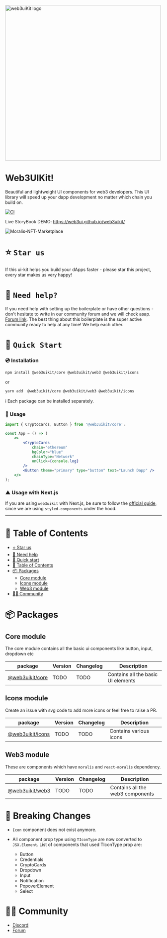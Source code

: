<img src="https://user-images.githubusercontent.com/13779759/160237628-381adb19-d439-4df6-98af-c3cb67ba5b5c.svg" width="500px" alt="web3uiKit logo" />

# Web3UIKit!

Beautiful and lightweight UI components for web3 developers.
This UI library will speed up your dapp development no matter which chain you build on.

[![CI](https://github.com/web3ui/web3uikit/actions/workflows/main.yml/badge.svg)](https://github.com/web3ui/web3uikit/actions/workflows/main.yml)

Live StoryBook DEMO: https://web3ui.github.io/web3uikit/

![Moralis-NFT-Marketplace](https://user-images.githubusercontent.com/11097108/149983225-cac8b881-a75d-4922-a3d2-8f13dfad37be.png)

# ⭐️ `Star us`

If this ui-kit helps you build your dApps faster - please star this project, every star makes us very happy!

# 🤝 `Need help?`

If you need help with setting up the boilerplate or have other questions - don't hesitate to write in our community forum and we will check asap. [Forum link](https://forum.moralis.io). The best thing about this boilerplate is the super active community ready to help at any time! We help each other.

# 🚀 `Quick Start`

### 💿 Installation

```bash
npm install @web3uikit/core @web3uikit/web3 @web3uikit/icons
```

or

```bash
yarn add  @web3uikit/core @web3uikit/web3 @web3uikit/icons
```

ℹ️ Each package can be installed separately.

### 🧰 Usage

```jsx
import { CryptoCards, Button } from '@web3uikit/core';

const App = () => (
    <>
        <CryptoCards
            chain="ethereum"
            bgColor="blue"
            chainType="Network"
            onClick={console.log}
        />
        <Button theme="primary" type="button" text="Launch Dapp" />
    </>
);
```

### ▲ Usage with Next.js

If you are using `web3uikit` with Next.js, be sure to follow the [official guide](https://github.com/vercel/next.js/tree/canary/examples/with-styled-components-babel), since we are using `styled-components` under the hood.

---

# 🧭 Table of Contents

-   [⭐️ Star us](#️-star-us)
-   [🤝 Need help](#-need-help)
-   [🚀 Quick start](#-quick-start)
-   [🧭 Table of Contents](#-table-of-contents)
    <!-- -   [👩‍🔬 Advanced setup](#-advanced-setup) -->
-   [📦 Packages](#-packages)
    -   [Core module](#core-module)
    -   [Icons module](#icons-module)
    -   [Web3 module](#web3-module)
-   [🧙‍♂️ Community](#️-community)

<!-- # 👩‍🔬 Advanced setup

It's possible to install all functionalities of web3uikit by installing `web3uikit` as a dependency. But, you may choose to only install certain modules (as listed below). -->

# 📦 Packages

## Core module

The core module contains all the basic ui components like button, input, dropdown etc

| package                                      | Version | Changelog | Description                        |
| -------------------------------------------- | ------- | --------- | ---------------------------------- |
| [@web3uikit/core](./packages/core/README.md) | TODO    | TODO      | Contains all the basic UI elements |

## Icons module

Create an issue with svg code to add more icons or feel free to raise a PR.

| package                                        | Version | Changelog | Description            |
| ---------------------------------------------- | ------- | --------- | ---------------------- |
| [@web3uikit/icons](./packages/icons/README.md) | TODO    | TODO      | Contains various icons |

## Web3 module

These are components which have `moralis` and `react-moralis` dependency.

| package                                      | Version | Changelog | Description                      |
| -------------------------------------------- | ------- | --------- | -------------------------------- |
| [@web3uikit/web3](./packages/web3/README.md) | TODO    | TODO      | Contains all the web3 components |

# 🚨 Breaking Changes

-   `Icon` component does not exist anymore.
-   All component prop type using `TIconType` are now converted to `JSX.Element`. List of components that used TIconType prop are:

    -   Button
    -   Credentials
    -   CryptoCards
    -   Dropdown
    -   Input
    -   Notification
    -   PopoverElement
    -   Select

# 🧙‍♂️ Community

-   [Discord](https://discord.gg/moralis)
-   [Forum](https://forum.moralis.io)
